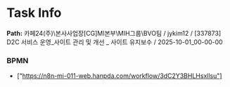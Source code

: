 # Task Info

**Path:** 카페24(주)\본사사업장\[CG]MI본부\MIH그룹\BVO팀 / jykim12 / [337873] D2C 서비스 운영_사이트 관리 및 개선 _ 사이트 유지보수 / 2025-10-01_00-00-00

### BPMN
- ["https://n8n-mi-011-web.hanpda.com/workflow/3dC2Y3BHLHsxllsu"]

